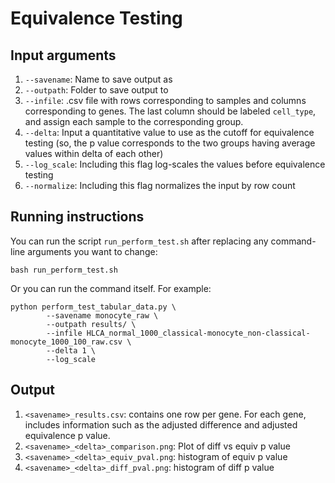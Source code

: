# Equivalence Testing

## Input arguments

1. `--savename`: Name to save output as
1. `--outpath`: Folder to save output to
1. `--infile`: .csv file with rows corresponding to samples and columns corresponding to genes. The last column should be labeled `cell_type`, and assign each sample to the corresponding group. 
1. `--delta`: Input a quantitative value to use as the cutoff for equivalence testing (so, the p value corresponds to the two groups having average values within delta of each other)
1. `--log_scale`: Including this flag log-scales the values before equivalence testing
1. `--normalize`: Including this flag normalizes the input by row count

## Running instructions

You can run the script `run_perform_test.sh` after replacing any command-line arguments you want to change:

```
bash run_perform_test.sh
```

Or you can run the command itself. For example:

```
python perform_test_tabular_data.py \
        --savename monocyte_raw \
        --outpath results/ \
        --infile HLCA_normal_1000_classical-monocyte_non-classical-monocyte_1000_100_raw.csv \
        --delta 1 \
        --log_scale

```



## Output

1. `<savename>_results.csv`: contains one row per gene. For each gene, includes information such as the adjusted difference and adjusted equivalence p value.
1. `<savename>_<delta>_comparison.png`: Plot of diff vs equiv p value
1. `<savename>_<delta>_equiv_pval.png`: histogram of equiv p value
1. `<savename>_<delta>_diff_pval.png`: histogram of diff p value




